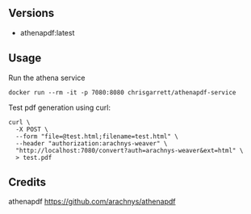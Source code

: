 
## Versions
- athenapdf:latest

## Usage

Run the athena service

`docker run --rm -it -p 7080:8080 chrisgarrett/athenapdf-service`

Test pdf generation using curl:
```
curl \
  -X POST \
  --form "file=@test.html;filename=test.html" \
  --header "authorization:arachnys-weaver" \
  "http://localhost:7080/convert?auth=arachnys-weaver&ext=html" \
  > test.pdf
```

## Credits

athenapdf https://github.com/arachnys/athenapdf
